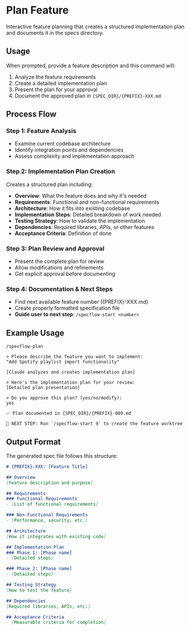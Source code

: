# Plan Feature

Interactive feature planning that creates a structured implementation plan and documents it in the specs directory.

## Usage
When prompted, provide a feature description and this command will:
1. Analyze the feature requirements
2. Create a detailed implementation plan  
3. Present the plan for your approval
4. Document the approved plan in `{SPEC_DIR}/{PREFIX}-XXX.md`

## Process Flow

### Step 1: Feature Analysis
- Examine current codebase architecture
- Identify integration points and dependencies
- Assess complexity and implementation approach

### Step 2: Implementation Plan Creation
Creates a structured plan including:
- **Overview**: What the feature does and why it's needed
- **Requirements**: Functional and non-functional requirements
- **Architecture**: How it fits into existing codebase
- **Implementation Steps**: Detailed breakdown of work needed
- **Testing Strategy**: How to validate the implementation
- **Dependencies**: Required libraries, APIs, or other features
- **Acceptance Criteria**: Definition of done

### Step 3: Plan Review and Approval
- Present the complete plan for review
- Allow modifications and refinements
- Get explicit approval before documenting

### Step 4: Documentation & Next Steps
- Find next available feature number ({PREFIX}-XXX.md)
- Create properly formatted specification file
- **Guide user to next step**: `/specflow-start <number>`

## Example Usage
```
/specflow-plan

> Please describe the feature you want to implement:
"Add Spotify playlist import functionality"

[Claude analyzes and creates implementation plan]

> Here's the implementation plan for your review:
[Detailed plan presentation]

> Do you approve this plan? (yes/no/modify):
yes

✅ Plan documented in {SPEC_DIR}/{PREFIX}-009.md

🚀 NEXT STEP: Run `/specflow-start 9` to create the feature worktree
```

## Output Format
The generated spec file follows this structure:
```markdown
# {PREFIX}-XXX: [Feature Title]

## Overview
[Feature description and purpose]

## Requirements
### Functional Requirements
- [List of functional requirements]

### Non-Functional Requirements  
- [Performance, security, etc.]

## Architecture
[How it integrates with existing code]

## Implementation Plan
### Phase 1: [Phase name]
- [Detailed steps]

### Phase 2: [Phase name]
- [Detailed steps]

## Testing Strategy
[How to test the feature]

## Dependencies
[Required libraries, APIs, etc.]

## Acceptance Criteria
- [Measurable criteria for completion]
```